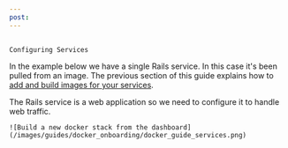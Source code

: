 ```yaml
---
post: 
---
```


## 
    Configuring Services

In the example below we have a single Rails service. In this case it's been pulled from an image. The previous section of this guide explains how to [add and build images for your services](docker-getting-started-building-your-images#building-images).

The Rails service is a web application so we need to configure it to handle web traffic.



    ![Build a new docker stack from the dashboard](/images/guides/docker_onboarding/docker_guide_services.png)



